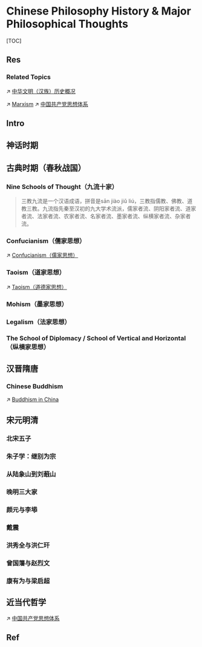 # Chinese Philosophy History & Major Philosophical Thoughts

[TOC]



## Res
### Related Topics
↗ [中华文明（汉族）历史概况](../../../../🌏%20Politics%20&%20Demography/Countries%20Overview/Asia/China%20🇨🇳/中华文明（汉族）历史概况/中华文明（汉族）历史概况.md)

↗ [Marxism](../../Western%20Philosophy/Marxism.md)
↗ [中国共产党思想体系](../../../../🌏%20Politics%20&%20Demography/Countries%20Overview/Asia/China%20🇨🇳/中国大陆地区/🐲%20中国政治概况/中国共产党/中国共产党思想体系/中国共产党思想体系.md)



## Intro



## 神话时期



## 古典时期（春秋战国）
### Nine Schools of Thought（九流十家）
>三教九流是一个汉语成语，拼音是sān jiào jiǔ liú，三教指儒教、佛教、道教三教。九流指先秦至汉初的九大学术流派，儒家者流、阴阳家者流、道家者流、法家者流、农家者流、名家者流、墨家者流、纵横家者流、杂家者流。


### Confucianism（儒家思想）
↗ [Confucianism（儒家思想）](Confucianism（儒家思想）.md)


### Taoism（道家思想）
↗ [Taoism（道德家思想）](Taoism（道德家思想）.md)


### Mohism（墨家思想）


### Legalism（法家思想）


### The School of Diplomacy / School of Vertical and Horizontal（纵横家思想）



## 汉晋隋唐
### Chinese Buddhism
↗ [Buddhism in China](Buddhism%20in%20China.md)



## 宋元明清
### 北宋五子

### 朱子学：继别为宗

### 从陆象山到刘蕺山

### 晚明三大家

### 颜元与李塨

### 戴震

### 洪秀全与洪仁玕

### 曾国藩与赵烈文

### 康有为与梁启超



## 近当代哲学
↗ [中国共产党思想体系](../../../../🌏%20Politics%20&%20Demography/Countries%20Overview/Asia/China%20🇨🇳/中国大陆地区/🐲%20中国政治概况/中国共产党/中国共产党思想体系/中国共产党思想体系.md)



## Ref
[中国哲学 | wikipedia]: https://zh.wikipedia.org/zh-cn/%E4%B8%AD%E5%9B%BD%E5%93%B2%E5%AD%A6#
[中国哲学简史 | wikipedia]: https://zh.wikipedia.org/wiki/%E4%B8%AD%E5%9B%BD%E5%93%B2%E5%AD%A6%E7%AE%80%E5%8F%B2
